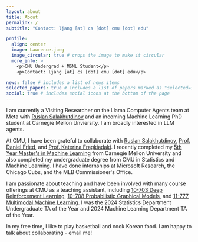 ```yaml
---
layout: about
title: About
permalink: /
subtitle: "Contact: ljang [at] cs [dot] cmu [dot] edu"

profile:
  align: center
  image: Lawrence.jpeg
  image_circular: true # crops the image to make it circular
  more_info: >
    <p>CMU Undergrad + MSML Student</p>
    <p>Contact: ljang [at] cs [dot] cmu [dot] edu</p>

news: false # includes a list of news items
selected_papers: true # includes a list of papers marked as "selected={true}"
social: true # includes social icons at the bottom of the page
---
```


I am currently a Visiting Researcher on the Llama Computer Agents team at Meta with [Ruslan Salakhutdinov](https://www.cs.cmu.edu/~rsalakhu/) and an incoming Machine Learning PhD student at Carnegie Mellon Unviersity.  I am broadly interested in LLM agents. 

At CMU, I have been grateful to collaborate with [Ruslan Salakhutdinov](https://www.cs.cmu.edu/~rsalakhu/), [Prof. Daniel Fried](https://dpfried.github.io/), and [Prof. Katerina Fragkiadaki](https://www.cs.cmu.edu/~katef/). I recently completed my [5th Year Master's in Machine Learning](https://www.ml.cmu.edu/academics/5th-year-ms.html) from Carnegie Mellon University and also completed my undergraduate degree from CMU in Statistics and Machine Learning.  I have done internships at Microsoft Research, the Chicago Cubs, and the MLB Commissioner's Office.

I am passionate about teaching and have been involved with many course offerings at CMU as a teaching assistant, including [10-703 Deep Reinforcement Learning](https://cmudeeprl.github.io/703website_f23/), [10-708 Probabilistic Graphical Models](https://andrejristeski.github.io/10708-S23/schedule.html), and [11-777 Multimodal Machine Learning](https://cmu-mmml.github.io/).  I was the 2024 Statistics Department Undergraduate TA of the Year and 2024 Machine Learning Department TA of the Year. 

In my free time, I like to play basketball and cook Korean food. I am happy to talk about collaborating - email me!



